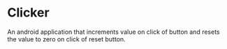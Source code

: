 # Clicker
An android application that increments value on click of button and resets the value to zero on click of reset button.
